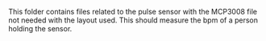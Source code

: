 This folder contains files related to the pulse sensor with the MCP3008 file not needed with the layout used.
This should measure the bpm of a person holding the sensor.